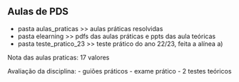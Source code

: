 ## Aulas de PDS

- pasta aulas_praticas >> aulas práticas resolvidas
- pasta elearning  >> pdfs das aulas práticas e ppts das aula teóricas
- pasta teste_pratico_23 >> teste prático do ano 22/23, feita a alínea a) 

Nota das aulas praticas: 17 valores

Avaliação da disciplina:
	- guiões práticos
	- exame prático
	- 2 testes teóricos
